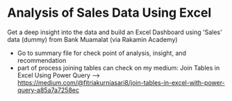 # Analysis of Sales Data Using Excel

Get a deep insight into the data and build an Excel Dashboard using 'Sales' data (dummy) from Bank Muamalat (via Rakamin Academy)

- Go to summary file for check point of analysis, insight, and recommendation
- part of process joining tables can check on my medium: 
Join Tables in Excel Using Power Query --> https://medium.com/@fitriakurniasari8/join-tables-in-excel-with-power-query-a85a7a7258ec
